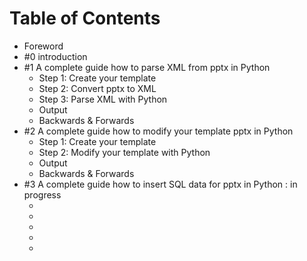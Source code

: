 
# Table of Contents



<ul>
<li>Foreword</li>
<li>#0 introduction</li>
<li>#1 A complete guide how to parse XML from pptx in Python
<ul>
<li>Step 1: Create your template</li>
<li>Step 2: Convert pptx to XML</li>
<li>Step 3: Parse XML with Python</li>
<li>Output</li>
<li>Backwards &amp; Forwards</li>
</ul>
</li>
<li>#2 A complete guide how to modify your template pptx in Python
<ul>
<li>Step 1: Create your template</li>
<li>Step 2: Modify your template with Python</li>
<li>Output</li>
<li>Backwards &amp; Forwards</li>
</ul>
</li>
<li>#3 A complete guide how to insert SQL data for pptx in Python : in progress
<ul>
<li></li>
<li></li>
<li><code></code></li>
<li></li>
<li></li>
</ul>
</li>
</ul>
